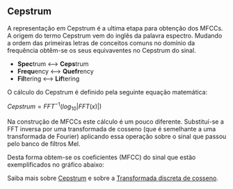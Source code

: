 ## Cepstrum

A representação em Cepstrum é a ultima etapa para obtenção dos MFCCs. A origem do termo Cepstrum vem do inglês da palavra espectro. Mudando a ordem das primeiras letras de conceitos comuns no domínio da frequência obtêm-se os seus equivaventes no Cepstrum do sinal.

- **Spec**trum  ⟷ **Ceps**trum
- **Frequ**ency ⟷ **Quefr**ency
- **Fil**tering ⟷ **Lif**tering

O cálculo do Cepstrum é definido pela seguinte equação matemática:

$Cepstrum=FFT^{-1}(log_{10}|FFT(x)|)$

Na construção de MFCCs este cálculo é um pouco diferente. Substituí-se a FFT inversa por uma transformada de cosseno (que é semelhante a uma transformada de Fourier) aplicando essa operação sobre o sinal que passou pelo banco de filtros Mel.

Desta forma obtem-se os coeficientes (MFCC) do sinal que estão exemplificados no gráfico abaixo:

Saiba mais sobre [Cepstrum](https://en.wikipedia.org/wiki/Cepstrum) e sobre a [Transformada discreta de cosseno](https://pt.wikipedia.org/wiki/Transformada_discreta_de_cosseno).